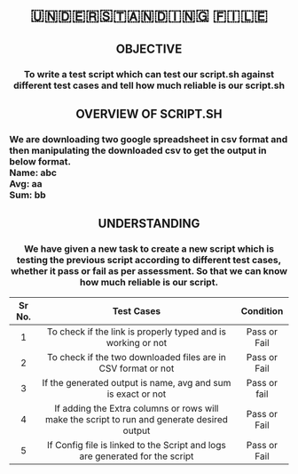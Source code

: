 <h1 align="center">🇺‌🇳‌🇩‌🇪‌🇷‌🇸‌🇹‌🇦‌🇳‌🇩‌🇮‌🇳‌🇬‌ 🇫‌🇮‌🇱‌🇪‌</h1> 

<h2 align="center">OBJECTIVE</h2> 

 <h3 align="center"> To write a test script which can test our script.sh against different test cases and tell how much reliable is our script.sh </h3>
 
 <h2 align="center">OVERVIEW OF SCRIPT.SH</h2> 
<h3>We are downloading two google spreadsheet in csv format and then manipulating the downloaded csv to get the output in below format.
<br>
Name: abc<br>
Avg: aa <br>
Sum: bb
</h3>

<h2 align="center">UNDERSTANDING</h2>
<h3 align=center> We have given a new task to create a new script which is testing the previous script according to different test cases, whether it pass or fail as per assessment. So that we can know how much reliable is our script.</h3>
  
   |Sr No.|Test Cases|Condition|
   |:----:|:----:|:----:|
   |1|To check if the link is properly typed and is working or not| Pass or Fail|
   |2|To check if the two downloaded files are in CSV format or not| Pass or Fail|
   |3|If the generated output is name, avg and sum is exact or not|Pass or fail|
   |4|If adding the Extra columns or rows will make the script to run and generate desired output|Pass or Fail|
   |5|If Config file is linked to the Script and logs are generated for the script|Pass or Fail|
  


 
